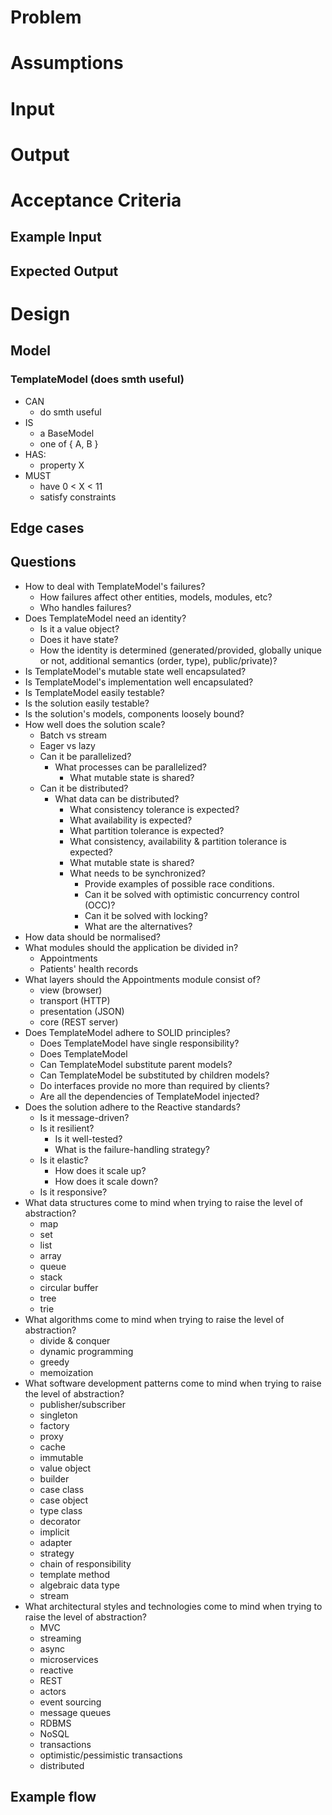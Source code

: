 # Problem

# Assumptions

# Input

# Output

# Acceptance Criteria
## Example Input

## Expected Output

# Design
## Model
### TemplateModel (does smth useful)
* CAN
    * do smth useful
* IS
    * a BaseModel
    * one of { A, B }
* HAS:
    * property X
* MUST
    * have 0 < X < 11
    * satisfy constraints
 
## Edge cases

## Questions
- How to deal with TemplateModel's failures?
    - How failures affect other entities, models, modules, etc?
    - Who handles failures?
- Does TemplateModel need an identity?
    - Is it a value object?
    - Does it have state?
    - How the identity is determined (generated/provided, globally unique or not, additional semantics (order, type), public/private)?
- Is TemplateModel's mutable state well encapsulated?
- Is TemplateModel's implementation well encapsulated?
- Is TemplateModel easily testable?
- Is the solution easily testable?
- Is the solution's models, components loosely bound?
- How well does the solution scale?
    - Batch vs stream
    - Eager vs lazy
    - Can it be parallelized?
        - What processes can be parallelized?
            - What mutable state is shared?
    - Can it be distributed?
        - What data can be distributed?
            - What consistency tolerance is expected?
            - What availability is expected?
            - What partition tolerance is expected?
            - What consistency, availability & partition tolerance is expected?
            - What mutable state is shared?
            - What needs to be synchronized?
                - Provide examples of possible race conditions.
                - Can it be solved with optimistic concurrency control (OCC)?
                - Can it be solved with locking?
                - What are the alternatives?
- How data should be normalised?
- What modules should the application be divided in?
    * Appointments
    * Patients' health records
- What layers should the Appointments module consist of?
    * view (browser)
    * transport (HTTP)
    * presentation (JSON)
    * core (REST server)
- Does TemplateModel adhere to SOLID principles?
    - Does TemplateModel have single responsibility?
    - Does TemplateModel
    - Can TemplateModel substitute parent models?
    - Can TemplateModel be substituted by children models?
    - Do interfaces provide no more than required by clients?
    - Are all the dependencies of TemplateModel injected?
- Does the solution adhere to the Reactive standards?
    - Is it message-driven?
    - Is it resilient?
        - Is it well-tested?
        - What is the failure-handling strategy?
    - Is it elastic?
        - How does it scale up?
        - How does it scale down?
    - Is it responsive?
- What data structures come to mind when trying to raise the level of abstraction?
    - map
    - set
    - list
    - array
    - queue
    - stack
    - circular buffer
    - tree
    - trie
- What algorithms come to mind when trying to raise the level of abstraction?
    - divide & conquer
    - dynamic programming
    - greedy
    - memoization
- What software development patterns come to mind when trying to raise the level of abstraction?
    - publisher/subscriber
    - singleton
    - factory
    - proxy
    - cache
    - immutable
    - value object
    - builder
    - case class
    - case object
    - type class
    - decorator
    - implicit
    - adapter
    - strategy
    - chain of responsibility
    - template method
    - algebraic data type
    - stream
- What architectural styles and technologies come to mind when trying to raise the level of abstraction?
    - MVC
    - streaming
    - async
    - microservices
    - reactive
    - REST
    - actors
    - event sourcing
    - message queues
    - RDBMS
    - NoSQL
    - transactions
    - optimistic/pessimistic transactions
    - distributed

## Example flow
